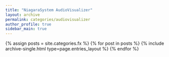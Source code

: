 ```yaml
---
title: "NiagaraSystem AudioVisualizer"
layout: archive
permalink: categories/audiovisualizer
author_profile: true
sidebar_main: true
---
```


{% assign posts = site.categories.fx %}
{% for post in posts %} {% include archive-single.html type=page.entries_layout %} {% endfor %}
